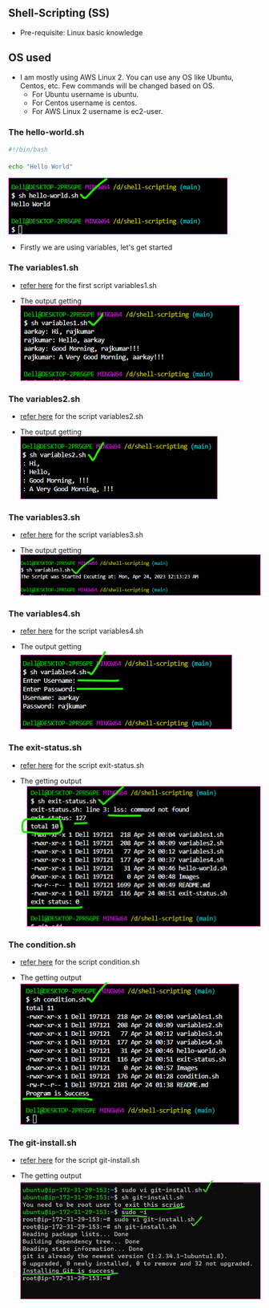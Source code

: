 Shell-Scripting (SS)
--------------------

* Pre-requisite: Linux basic knowledge

OS used
--------

* I am mostly using AWS Linux 2. You can use any OS like Ubuntu, Centos, etc. Few commands will be changed based on OS.
    * For Ubuntu username is ubuntu.
    * For Centos username is centos.
    * For AWS Linux 2 username is ec2-user.

### The hello-world.sh

```bash
#!/bin/bash

echo "Hello World"
```
![preview](Images/ss5.png)

* Firstly we are using variables, let's get started

### The variables1.sh  

* [refer here](https://github.com/qtaarkayapril23/shell-scripting/commit/18d6b2a14412ceefa80ffc6711eabfa04e152467#diff-eb2438092149171548e316f9dda1827048d28e7ef3d5d41b8f49dd267d96fd01) for the first script variables1.sh

* The output getting
![preview](Images/ss1.png)


### The variables2.sh

* [refer here](https://github.com/qtaarkayapril23/shell-scripting/commit/18d6b2a14412ceefa80ffc6711eabfa04e152467#diff-9731339ca5c929ab416ca6bca927204cbc0e0dbf5e5b64f9f3ed3cfe72ea3380) for the script variables2.sh

* The output getting
![preview](Images/ss2.png)


### The variables3.sh

* [refer here](https://github.com/qtaarkayapril23/shell-scripting/commit/18d6b2a14412ceefa80ffc6711eabfa04e152467#diff-7c834c54f7cdb526cf218412de20e1cc43e51d848c5f1540ba6bbb53eef360ac) for the script variables3.sh

* The output getting
![preview](Images/ss3.png)


### The variables4.sh

* [refer here](https://github.com/qtaarkayapril23/shell-scripting/commit/d370311e1a857d5d53e97773a46d8858b667a7a2#diff-670efdd233050912b7bc78e17773b4d26333a81d794616cbc8afa2b50e09f62c) for the script variables4.sh

* The output getting
![preview](Images/ss4.png)


### The exit-status.sh

* [refer here](https://github.com/qtaarkayapril23/shell-scripting/commit/b6708d8d37f06b8d3b05b3151fca45e6d991242f#diff-4ba99d10b4d7a5f8b4ea1343e06b2cba203f6fb97a3b979f4bef1310ae2d91b9) for the script exit-status.sh

* The getting output
![preview](Images/ss6.png)


### The condition.sh

* [refer here](https://github.com/qtaarkayapril23/shell-scripting/blob/main/condition.sh) for the script condition.sh 

* The getting output
![preview](Images/ss7.png)


### The git-install.sh

* [refer here](https://github.com/qtaarkayapril23/shell-scripting/blob/main/git-install.sh/) for the script git-install.sh

* The getting output
![preview](Images/ss8.png)


